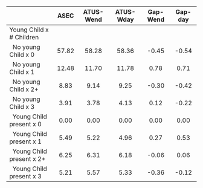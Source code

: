 
|                      |         ASEC |    ATUS-Wend |    ATUS-Wday |     Gap-Wend |      Gap-day |
| -------------------- | :----------: | :----------: | :----------: | :----------: | :----------: |
| Young Child x # Children |              |              |              |              |              |
| &nbsp;&nbsp;No young Child x 0 |        57.82 |        58.28 |        58.36 |        -0.45 |        -0.54 |
| &nbsp;&nbsp;No young Child x 1 |        12.48 |        11.70 |        11.78 |         0.78 |         0.71 |
| &nbsp;&nbsp;No young Child x 2+ |         8.83 |         9.14 |         9.25 |        -0.30 |        -0.42 |
| &nbsp;&nbsp;No young Child x 3 |         3.91 |         3.78 |         4.13 |         0.12 |        -0.22 |
| &nbsp;&nbsp;Young Child present x 0 |         0.00 |         0.00 |         0.00 |         0.00 |         0.00 |
| &nbsp;&nbsp;Young Child present x 1 |         5.49 |         5.22 |         4.96 |         0.27 |         0.53 |
| &nbsp;&nbsp;Young Child present x 2+ |         6.25 |         6.31 |         6.18 |        -0.06 |         0.06 |
| &nbsp;&nbsp;Young Child present x 3 |         5.21 |         5.57 |         5.33 |        -0.36 |        -0.12 |

